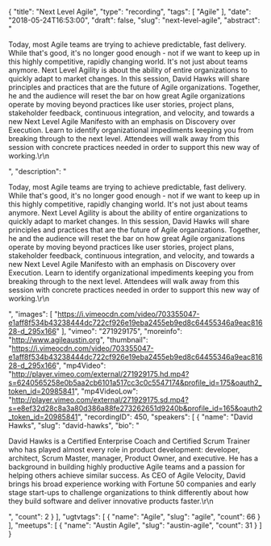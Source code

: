 {
  "title": "Next Level Agile",
  "type": "recording",
  "tags": [
    "Agile"
  ],
  "date": "2018-05-24T16:53:00",
  "draft": false,
  "slug": "next-level-agile",
  "abstract": "<p>Today, most Agile teams are trying to achieve predictable, fast delivery. While that's good, it's no longer good enough - not if we want to keep up in this highly competitive, rapidly changing world. It's not just about teams anymore. Next Level Agility is about the ability of entire organizations to quickly adapt to market changes. In this session, David Hawks will share principles and practices that are the future of Agile organizations. Together, he and the audience will reset the bar on how great Agile organizations operate by moving beyond practices like user stories, project plans, stakeholder feedback, continuous integration, and velocity, and towards a new Next Level Agile Manifesto with an emphasis on Discovery over Execution. Learn to identify organizational impediments keeping you from breaking through to the next level. Attendees will walk away from this session with concrete practices needed in order to support this new way of working.\r\n</p>",
  "description": "<p>Today, most Agile teams are trying to achieve predictable, fast delivery. While that's good, it's no longer good enough - not if we want to keep up in this highly competitive, rapidly changing world. It's not just about teams anymore. Next Level Agility is about the ability of entire organizations to quickly adapt to market changes. In this session, David Hawks will share principles and practices that are the future of Agile organizations. Together, he and the audience will reset the bar on how great Agile organizations operate by moving beyond practices like user stories, project plans, stakeholder feedback, continuous integration, and velocity, and towards a new Next Level Agile Manifesto with an emphasis on Discovery over Execution. Learn to identify organizational impediments keeping you from breaking through to the next level. Attendees will walk away from this session with concrete practices needed in order to support this new way of working.\r\n</p>",
  "images": [
    "https://i.vimeocdn.com/video/703355047-e1aff8f534b43238444dc722cf926e19eba2455eb9ed8c64455346a9eac81628-d_295x166"
  ],
  "vimeo": "271929175",
  "moreinfo": "http://www.agileaustin.org",
  "thumbnail": "https://i.vimeocdn.com/video/703355047-e1aff8f534b43238444dc722cf926e19eba2455eb9ed8c64455346a9eac81628-d_295x166",
  "mp4Video": "http://player.vimeo.com/external/271929175.hd.mp4?s=6240565258e0b5aa2cb6101a517cc3c0c5547174&profile_id=175&oauth2_token_id=20985841",
  "mp4VideoLow": "http://player.vimeo.com/external/271929175.sd.mp4?s=e8ef32d28c8a3a80d386a88fe273262651d9240b&profile_id=165&oauth2_token_id=20985841",
  "recordingID": 450,
  "speakers": [
    {
      "name": "David Hawks",
      "slug": "david-hawks",
      "bio": "<p>David Hawks is a Certified Enterprise Coach and Certified Scrum Trainer who has played almost every role in product development: developer, architect, Scrum Master, manager, Product Owner, and executive. He has a background in building highly productive Agile teams and a passion for helping others achieve similar success. As CEO of Agile Velocity, David brings his broad experience working with Fortune 50 companies and early stage start-ups to challenge organizations to think differently about how they build software and deliver innovative products faster.\r\n</p>",
      "count": 2
    }
  ],
  "ugtvtags": [
    {
      "name": "Agile",
      "slug": "agile",
      "count": 66
    }
  ],
  "meetups": [
    {
      "name": "Austin Agile",
      "slug": "austin-agile",
      "count": 31
    }
  ]
}
